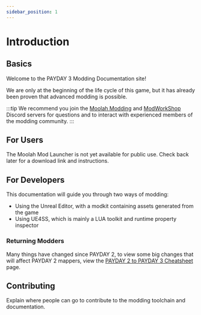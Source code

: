 ```yaml
---
sidebar_position: 1
---
```


# Introduction

## Basics

Welcome to the PAYDAY 3 Modding Documentation site!

We are only at the beginning of the life cycle of this game, but it has already been proven that advanced modding is possible.

:::tip
We recommend you join the [Moolah Modding](https://discord.gg/VTe6pVYjWR) and [ModWorkShop](https://discord.gg/Eear4JW) Discord servers
for questions and to interact with experienced members of the modding community.
:::

## For Users
The Moolah Mod Launcher is not yet available for public use.
Check back later for a download link and instructions.

## For Developers
This documentation will guide you through two ways of modding:

* Using the Unreal Editor, with a modkit containing assets generated from the game
* Using UE4SS, which is mainly a LUA toolkit and runtime property inspector

### Returning Modders
Many things have changed since PAYDAY 2, to view some big changes that will affect PAYDAY 2 mappers,
view the [PAYDAY 2 to PAYDAY 3 Cheatsheet](/docs/additional-resources/payday2-payday3-cheatsheet) page.

## Contributing
Explain where people can go to contribute to the modding toolchain and documentation.